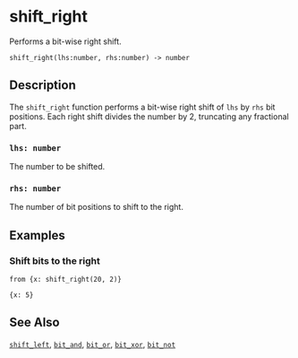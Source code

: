 # shift_right

Performs a bit-wise right shift.

```tql
shift_right(lhs:number, rhs:number) -> number
```

## Description

The `shift_right` function performs a bit-wise right shift of `lhs` by `rhs` bit
positions. Each right shift divides the number by 2, truncating any fractional
part.

### `lhs: number`

The number to be shifted.

### `rhs: number`

The number of bit positions to shift to the right.

## Examples

### Shift bits to the right

```tql
from {x: shift_right(20, 2)}
```

```tql
{x: 5}
```

## See Also

[`shift_left`](shift_left.md), [`bit_and`](bit_and.md), [`bit_or`](bit_or.md),
[`bit_xor`](bit_xor.md), [`bit_not`](bit_not.md)
